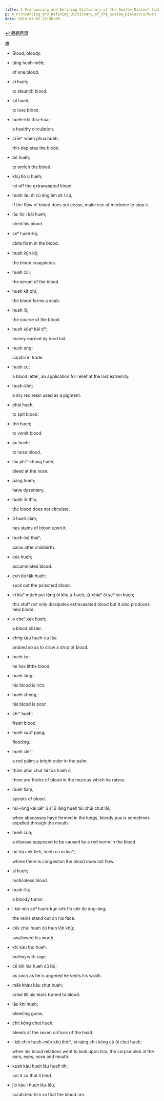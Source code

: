 ```yaml
---
title: A Pronouncing and Defining Dictionary of the Swatow Dialect (汕頭方言音義字典) / hueh
p: A_Pronouncing_and_Defining_Dictionary_of_the_Swatow_Dialect/w/hueh
date: 2024-04-01 23:00:00
---
```


[↩️ 轉總目錄](/A_Pronouncing_and_Defining_Dictionary_of_the_Swatow_Dialect)


**血**
- Blood; bloody.

- tâng hueh-mêh;

  of one blood.

- cí hueh;

  to staunch blood.

- sit hueh;

  to lose blood.

- hueh-khì thîo-hûa;

  a healthy circulation.

- cí īeⁿ mûeh phùa hueh;

  this depletes the blood.

- pó hueh;

  to enrich the blood.

- khṳ̀ tīo ṳ̀ hueh;

  let off the extravasated blood.

- hueh lâu m̄ cŭ ēng îeh ak i cŭ;

  if the flow of blood does not cease, make use of medicine to stop it.

- lâu tīo i kâi hueh;

  shed his blood.

- seⁿ hueh-kò̤;

  clots form in the blood.

- hueh kṳ̂n kò̤;

  the blood coagulates.

- hueh cúi;

  the serum of the blood.

- hueh kit phí;

  the blood forms a scab.

- hueh lō;

  the course of the blood.

- hueh kūaⁿ kâi cîⁿ;

  money earned by hard toil.

- hueh pńg;

  capital in trade.

- hueh cṳ;

  a blood letter, an application for relief at the last extremity.

- hueh-kîet;

  a dry red resin used as a pigment.

- phùi hueh;

  to spit blood.

- thò hueh;

  to vomit blood.

- áu hueh;

  to raise blood.

- lâu phīⁿ-khang hueh;

  bleed at the nose.

- pàng hueh;

  have dysentery.

- hueh m̄ thîo;

  the blood does not circulate.

- ŭ hueh ciah;

  has stains of blood upon it.

- hueh-bó̤ thìaⁿ;

  pains after childbirth.

- cek hueh;

  accumnlated blood.

- cuh tīo tâk hueh;

  suck out the poisoned blood.

- cí kĭaⁿ mûeh put tăng ŏi khṳ̀ ṳ̀-hueh, jṳ̂-chíaⁿ ŏi seⁿ sin hueh;

  this stuff not only dissipates extravasated blood but it also produces new blood.

- o cheⁿ kek hueh;

  a blood blister.

- chǹg kàu hueh-cu lâu;

  probed so as to draw a drop of blood.

- hueh ko;

  he has litttle blood.

- hueh lông;

  his blood is rich.

- hueh cheng;

  his blood is poor.

- chiⁿ hueh;

  fresh blood.

- hueh suaⁿ pang;

  flooding.

- hueh cíeⁿ;

  a red palm; a bright color in the palm.

- thâm phùi chut lâi tòa hueh si;

  there are flecks of blood in the mucous which he raises.

- hueh tíam;

  specks of blood.

- hùi-iong kâi pēⁿ ŭ sĭ ŭ lâng hueh tùi chùi chut lâi;

  when abscesses have formed in the lungs, bloody pus is sometimes expelled through the mouth.

- hueh cûa;

  a disease supposed to be caused by a red worm in the blood.

- hṳ́-kò̤ cek tîeh, hueh cū m̄ kîaⁿ;

  where there is congestion the blood does not flow.

- sí hueh;

  motionless blood.

- hueh-lîu;

  a bloody tumor.

- i kâi mīn seⁿ hueh-kṳn cêk tîo cêk tîo âng-âng;

  the veins stand out on his face.

- cêk chùi hueh cū thun lô̤h khṳ̀;

  swallowed his wrath.

- khì kàu thò hueh;

  boiling with rage.

- cē khì hía hueh cū bū;

  as soon as he is angered he vents his wrath.

- mâk khàu kàu chut hueh;

  cried till his tears turned to blood.

- lâu khí hueh;

  bleeding gums.

- chit kóng chut hueh;

  bleeds at the seven orifices of the head.

- i kâi chin hueh-mêh khṳ̀ thóiⁿ, sí nâng chit kóng cū ŏi chut hueh;

  when his blood relations went to look upon him, the corpse bled at the ears, eyes, nose and mouth.

- kuah kàu hueh lâu hueh tih;

  cut it so that it bled.

- jìo kàu i hueh lâu-lâu;

  scratched him so that the blood ran.